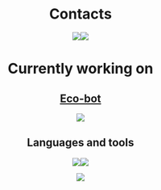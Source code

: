 <h1 align=center>Contacts</h2>  
<p align=center><a href=https://github.com/LedinecMing><img src=https://img.shields.io/badge/GitHub-%2312100E.svg?&style=for-the-badge&logo=Github&logoColor=white></a><a href=https://discordapp.com/users/583328855201153031><img src=https://img.shields.io/badge/Discord-%2312100E.svg?&style=for-the-badge&logo=Discord&logoColor=white></a></p>
<h1 align=center>Currently working on</h3>  
<h2 align=center><a href=https://github.com/LedinecMing/EcoBot>Eco-bot</a></h2>  
<p align=center><img src=https://github-readme-stats.vercel.app/api?username=LedinecMing&show_icons=true&theme=tokyonight&count_private=true></p> 
<h2 align=center>Languages and tools</h2>
<p align=center><img src=https://img.shields.io/badge/Lang-Python-blueviolet?style=for-the-badge&logo=python><img src=https://img.shields.io/badge/Lang-Cpp-blueviolet?style=for-the-badge&logo=cpp>
<p align=center><img src=https://komarev.com/ghpvc/?username=LedinecMing></p>

